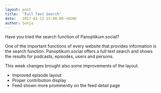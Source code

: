 ```yaml
---
layout: post
title:  "Full Text Search"
date:   2017-02-12 15:00:00 +0200
author: Sonja
---
```


Have you tried the search function of Panoptikum.social?

One of the important functions of every website that provides information is the search function. Panoptikum.social offers a full text search and shows the results for podcasts, episodes, users and persons.

This week changes brought also some improvements of the layout.

* Improved episode layout
* Proper contribution display
* Feed shown more prominently on the feed detail page
